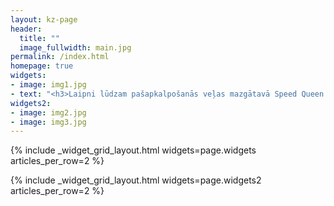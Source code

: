 ```yaml
---
layout: kz-page
header:
  title: ""
  image_fullwidth: main.jpg
permalink: /index.html
homepage: true
widgets:
- image: img1.jpg
- text: "<h3>Laipni lūdzam pašapkalpošanās veļas mazgātavā Speed Queen!</h3><br/>Pie mums var izmazgāt praktiski visu.<br/><h3>Приглашаем вас в прачечную самообслуживания Speed Queen!</h3><br/>У нас можно постирать практически всё."
widgets2:
- image: img2.jpg
- image: img3.jpg
---
```


<!-- <center>
<p style="color:#A7C957">Speed Queen veļas mazgātava Valdeķu ielā atkal atvērta! Darba laiks: piektdiena, sestdiena, svētdiena, pirmdiena no 11:00 līdz 19:00. Informatīvais tālrunis: +371 29266564. <br/>
<br/>
Прачечная самообслуживания на Валдекю снова открыта! Время работы: пятница, суббота, воскресенье, понедельник с 11:00 до 19:00. Телефон для информации: +371 29266564.
</p>
</center> -->

<!-- <center>
<p style="color:#9D2235">Cien. klienti!<br/>
Speed Queen veļas mazgātava Nīcgales ielā nestrādās 2022. gada 23. un 24. jūnijā.<br/>
Speed Queen veļas mazgātava Valdeķu ielā nestrādās 2022. gada 23., 24. un 25. jūnijā.<br/>
Priecīgus Līgo svētkus!<br/>
<br/>
Уважаемые клиенты!<br/>
Прачечная самообслуживания на Ницгалес будет закрыта 23. и 24. июня 2022. года.<br/>
Прачечная самообслуживания на Валдекю будет закрыта 23., 24. и 25. июня 2022. года.<br/>
Веселого праздника Лиго!
</p>
</center> -->

{% include _widget_grid_layout.html widgets=page.widgets articles_per_row=2 %}

{% include _widget_grid_layout.html widgets=page.widgets2 articles_per_row=2 %}

